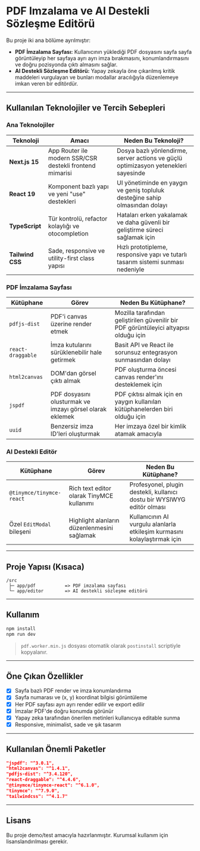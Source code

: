 # PDF Imzalama ve AI Destekli Sözleşme Editörü

Bu proje iki ana bölüme ayrılmıştır:

* **PDF İmzalama Sayfası:** Kullanıcının yüklediği PDF dosyasını sayfa sayfa görüntüleyip her sayfaya ayrı ayrı imza bırakmasını, konumlandırmasını ve doğru pozisyonda çıktı almasını sağlar.
* **AI Destekli Sözleşme Editörü:** Yapay zekayla öne çıkarılmış kritik maddeleri vurgulayan ve bunları modallar aracılığıyla düzenlemeye imkan veren bir editördür.

---

## Kullanılan Teknolojiler ve Tercih Sebepleri

### Ana Teknolojiler

| Teknoloji        | Amacı                                                    | Neden Bu Teknoloji?                                                                 |
| ---------------- | -------------------------------------------------------- | ----------------------------------------------------------------------------------- |
| **Next.js 15**   | App Router ile modern SSR/CSR destekli frontend mimarisi | Dosya bazlı yönlendirme, server actions ve güçlü optimizasyon yetenekleri sayesinde |
| **React 19**     | Komponent bazlı yapı ve yeni "use" destekleri            | UI yönetiminde en yaygın ve geniş topluluk desteğine sahip olmasından dolayı        |
| **TypeScript**   | Tür kontrolü, refactor kolaylığı ve otocompletion        | Hataları erken yakalamak ve daha güvenli bir geliştirme süreci sağlamak için        |
| **Tailwind CSS** | Sade, responsive ve utility-first class yapısı           | Hızlı prototipleme, responsive yapı ve tutarlı tasarım sistemi sunması nedeniyle    |

### PDF İmzalama Sayfası

| Kütüphane         | Görev                                                    | Neden Bu Kütüphane?                                                                   |
| ----------------- | -------------------------------------------------------- | ------------------------------------------------------------------------------------- |
| `pdfjs-dist`      | PDF'i canvas üzerine render etmek                        | Mozilla tarafından geliştirilen güvenilir bir PDF görüntüleyici altyapısı olduğu için |
| `react-draggable` | İmza kutularını sürüklenebilir hale getirmek             | Basit API ve React ile sorunsuz entegrasyon sunmasından dolayı                        |
| `html2canvas`     | DOM'dan görsel çıktı almak                               | PDF oluşturma öncesi canvas render'ını desteklemek için                               |
| `jspdf`           | PDF dosyasını olusturmak ve imzayı görsel olarak eklemek | PDF çıktısı almak için en yaygın kullanılan kütüphanelerden biri olduğu için          |
| `uuid`            | Benzersiz imza ID'leri oluşturmak                        | Her imzaya özel bir kimlik atamak amacıyla                                            |

### AI Destekli Editör

| Kütüphane                 | Görev                                       | Neden Bu Kütüphane?                                                       |
| ------------------------- | ------------------------------------------- | ------------------------------------------------------------------------- |
| `@tinymce/tinymce-react`  | Rich text editor olarak TinyMCE kullanımı   | Profesyonel, plugin destekli, kullanıcı dostu bir WYSIWYG editör olması   |
| Özel `EditModal` bileşeni | Highlight alanların düzenlenmesini sağlamak | Kullanıcının AI vurgulu alanlarla etkileşim kurmasını kolaylaştırmak için |

---

## Proje Yapısı (Kısaca)

```
/src
 ├─ app/pdf           => PDF imzalama sayfası
 └─ app/editor        => AI destekli sözleşme editörü
```

---

## Kullanım

```bash
npm install
npm run dev
```

> `pdf.worker.min.js` dosyası otomatik olarak `postinstall` scriptiyle kopyalanır.

---

## Öne Çıkan Özellikler

* [x] Sayfa bazlı PDF render ve imza konumlandırma
* [x] Sayfa numarası ve (x, y) koordinat bilgisi görüntüleme
* [x] Her PDF sayfası ayrı ayrı render edilir ve export edilir
* [x] İmzalar PDF'de doğru konumda görünür
* [x] Yapay zeka tarafından önerilen metinleri kullanıcıya editable sunma
* [x] Responsive, minimalist, sade ve şık tasarım

---

## Kullanılan Önemli Paketler

```json
"jspdf": "^3.0.1",
"html2canvas": "^1.4.1",
"pdfjs-dist": "^3.4.120",
"react-draggable": "^4.4.6",
"@tinymce/tinymce-react": "^6.1.0",
"tinymce": "^7.9.0",
"tailwindcss": "^4.1.7"
```

---

## Lisans

Bu proje demo/test amacıyla hazırlanmıştır. Kurumsal kullanım için lisanslandırılması gerekir.
